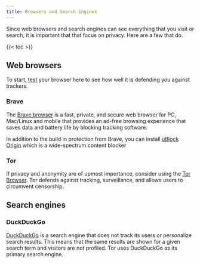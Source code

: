 ```yaml
---
title: Browsers and Search Engines
---
```


Since web browsers and search engines can see everything that you visit or search,
it is important that that focus on privacy. Here are a few that do.


{{< toc >}}

## Web browsers
To start, [test](https://coveryourtracks.eff.org/) your browser here to see how
well it is defending you against trackers.

### Brave
The [Brave browser](https://brave.com/) is a fast, private, and secure web browser for PC, Mac/Linux
and mobile that provides an ad-free browsing experience that saves data and
battery life by blocking tracking software.

In addition to the build in protection from Brave, you can install
[uBlock Origin](https://ublockorigin.com/) which is a wide-spectrum content blocker

### Tor
If privacy and anonymity are of upmost importance, consider using the
[Tor Browser](https://www.torproject.org/). Tor defends against tracking,
surveillance, and allows users to circumvent censorship.

## Search engines

### DuckDuckGo
[DuckDuckGo](https://duckduckgo.com/) is a search engine that does not track its
users or personalize search results. This means that the same results are shown
for a given search term and visitors are not profiled. Tor uses DuckDuckGo as
its primary search engine.
